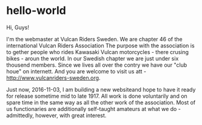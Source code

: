 # hello-world

Hi, Guys!

I'm the webmaster at Vulcan Riders Sweden.
We are chapter 46 of the international Vulcan Riders Association
The purpose with the association is to gether people who rides Kawasaki Vulcan motorcycles - there crusing bikes - aroun the world.
In our Swedish chapter we are just under six thousend members.
Since we lives all over the contry we have our "club houe" on internett.
And you are welcome to visit us att - http://www.vulcanriders-sweden.org.

Just now, 2016-11-03, I am building a new websiteand hope to have it ready for release sometime mid to late 1917.
All work is done voluntarily and on spare time in the same way as all the other work of the association. 
Most of us functionaries are additionally self-taught amateurs at what we do - admittedly, however, with great interest.
